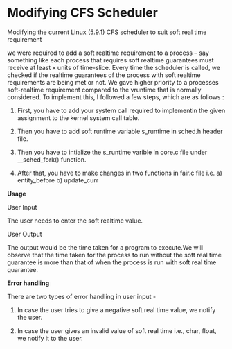 # Modifying CFS Scheduler
Modifying the current Linux (5.9.1) CFS scheduler to suit soft real time requirement

we were required to add a soft realtime requirement to a process – say something like each process that requires soft realtime guarantees must receive at least x
units of time-slice. Every time the scheduler is called, we checked if the realtime guarantees of the process with soft realtime requirements are being met or not. We gave higher priority to a processes soft-realtime requirement compared to the vruntime that is normally considered. To implement this, I followed a few steps,
which are as follows :

1. First, you have to add your system call required to implementin the given assignment to the kernel system call table.

2. Then you have to add soft runtime variable s_runtime in sched.h header file.
3. Then you have to intialize the s_runtime varible in core.c file under __sched_fork() function.
4. After that, you have to make changes in two functions in fair.c file i.e.
   a) entity_before
   b) update_curr

**Usage**

User Input

The user needs to enter the soft realtime value.

User Output

The output would be the time taken for a program to execute.We will observe that the time taken for the process to run without the soft real time guarantee is more than that of when the process is run with soft real time guarantee.

**Error handling**

There are two types of error handling in user input -

1. In case the user tries to give a negative soft real time value, we notify the user.

2. In case the user gives an invalid value of soft real time i.e., char, float, we notify it to the user.
